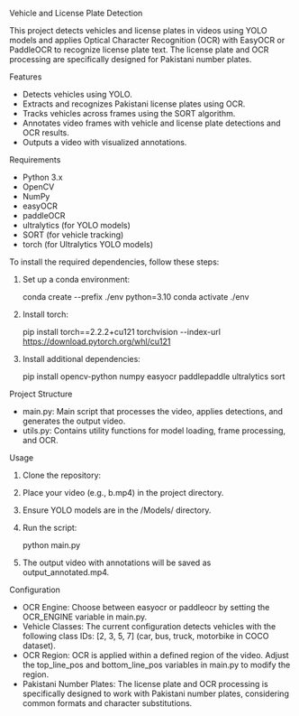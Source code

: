 Vehicle and License Plate Detection

This project detects vehicles and license plates in videos using YOLO models and applies Optical Character Recognition (OCR) with EasyOCR or PaddleOCR to recognize license plate text. The license plate and OCR processing are specifically designed for Pakistani number plates.

Features

- Detects vehicles using YOLO.
- Extracts and recognizes Pakistani license plates using OCR.
- Tracks vehicles across frames using the SORT algorithm.
- Annotates video frames with vehicle and license plate detections and OCR results.
- Outputs a video with visualized annotations.

Requirements

- Python 3.x
- OpenCV
- NumPy
- easyOCR
- paddleOCR
- ultralytics (for YOLO models)
- SORT (for vehicle tracking)
- torch (for Ultralytics YOLO models)

To install the required dependencies, follow these steps:

1. Set up a conda environment:

   conda create --prefix ./env python=3.10
   conda activate ./env

2. Install torch:

   pip install torch==2.2.2+cu121 torchvision --index-url https://download.pytorch.org/whl/cu121

3. Install additional dependencies:

   pip install opencv-python numpy easyocr paddlepaddle ultralytics sort

Project Structure

- main.py: Main script that processes the video, applies detections, and generates the output video.
- utils.py: Contains utility functions for model loading, frame processing, and OCR.

Usage

1. Clone the repository:

2. Place your video (e.g., b.mp4) in the project directory.

3. Ensure YOLO models are in the /Models/ directory.

4. Run the script:

   python main.py

5. The output video with annotations will be saved as output_annotated.mp4.

Configuration

- OCR Engine: Choose between easyocr or paddleocr by setting the OCR_ENGINE variable in main.py.
- Vehicle Classes: The current configuration detects vehicles with the following class IDs: [2, 3, 5, 7] (car, bus, truck, motorbike in COCO dataset).
- OCR Region: OCR is applied within a defined region of the video. Adjust the top_line_pos and bottom_line_pos variables in main.py to modify the region.
- Pakistani Number Plates: The license plate and OCR processing is specifically designed to work with Pakistani number plates, considering common formats and character substitutions.